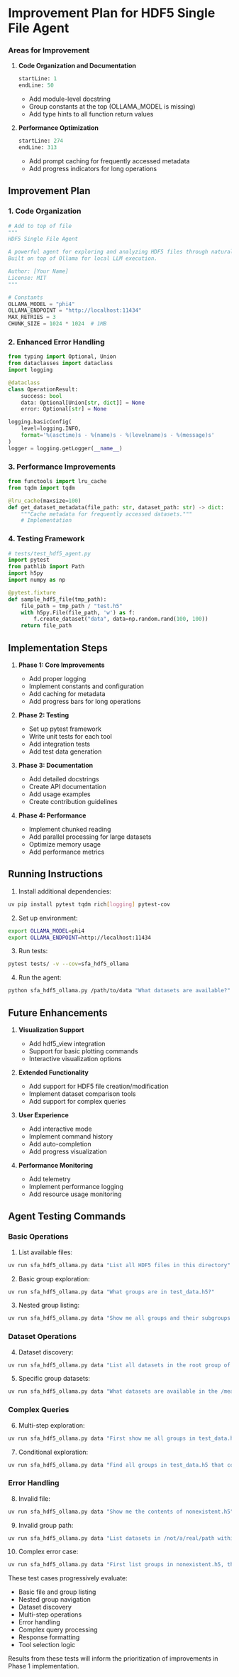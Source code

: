 # Improvement Plan for HDF5 Single File Agent

### Areas for Improvement

1. **Code Organization and Documentation**
   ```python:sfa_hdf5_ollama.py
   startLine: 1
   endLine: 50
   ```
   - Add module-level docstring
   - Group constants at the top (OLLAMA_MODEL is missing)
   - Add type hints to all function return values

2. **Performance Optimization**
   ```python:sfa_hdf5_ollama.py
   startLine: 274
   endLine: 313
   ```
   - Add prompt caching for frequently accessed metadata
   - Add progress indicators for long operations


## Improvement Plan

### 1. Code Organization
```python
# Add to top of file
"""
HDF5 Single File Agent

A powerful agent for exploring and analyzing HDF5 files through natural language queries.
Built on top of Ollama for local LLM execution.

Author: [Your Name]
License: MIT
"""

# Constants
OLLAMA_MODEL = "phi4"
OLLAMA_ENDPOINT = "http://localhost:11434"
MAX_RETRIES = 3
CHUNK_SIZE = 1024 * 1024  # 1MB
```

### 2. Enhanced Error Handling
```python
from typing import Optional, Union
from dataclasses import dataclass
import logging

@dataclass
class OperationResult:
    success: bool
    data: Optional[Union[str, dict]] = None
    error: Optional[str] = None

logging.basicConfig(
    level=logging.INFO,
    format='%(asctime)s - %(name)s - %(levelname)s - %(message)s'
)
logger = logging.getLogger(__name__)
```

### 3. Performance Improvements
```python
from functools import lru_cache
from tqdm import tqdm

@lru_cache(maxsize=100)
def get_dataset_metadata(file_path: str, dataset_path: str) -> dict:
    """Cache metadata for frequently accessed datasets."""
    # Implementation
```

### 4. Testing Framework
```python
# tests/test_hdf5_agent.py
import pytest
from pathlib import Path
import h5py
import numpy as np

@pytest.fixture
def sample_hdf5_file(tmp_path):
    file_path = tmp_path / "test.h5"
    with h5py.File(file_path, 'w') as f:
        f.create_dataset("data", data=np.random.rand(100, 100))
    return file_path
```

## Implementation Steps

1. **Phase 1: Core Improvements**
   - Add proper logging
   - Implement constants and configuration
   - Add caching for metadata
   - Add progress bars for long operations

2. **Phase 2: Testing**
   - Set up pytest framework
   - Write unit tests for each tool
   - Add integration tests
   - Add test data generation

3. **Phase 3: Documentation**
   - Add detailed docstrings
   - Create API documentation
   - Add usage examples
   - Create contribution guidelines

4. **Phase 4: Performance**
   - Implement chunked reading
   - Add parallel processing for large datasets
   - Optimize memory usage
   - Add performance metrics

## Running Instructions

1. Install additional dependencies:
```bash
uv pip install pytest tqdm rich[logging] pytest-cov
```

2. Set up environment:
```bash
export OLLAMA_MODEL=phi4
export OLLAMA_ENDPOINT=http://localhost:11434
```

3. Run tests:
```bash
pytest tests/ -v --cov=sfa_hdf5_ollama
```

4. Run the agent:
```bash
python sfa_hdf5_ollama.py /path/to/data "What datasets are available?"
```

## Future Enhancements

1. **Visualization Support**
   - Add hdf5_view integration
   - Support for basic plotting commands
   - Interactive visualization options

2. **Extended Functionality**
   - Add support for HDF5 file creation/modification
   - Implement dataset comparison tools
   - Add support for complex queries

3. **User Experience**
   - Add interactive mode
   - Implement command history
   - Add auto-completion
   - Add progress visualization

4. **Performance Monitoring**
   - Add telemetry
   - Implement performance logging
   - Add resource usage monitoring

## Agent Testing Commands

### Basic Operations
1. List available files:
```bash
uv run sfa_hdf5_ollama.py data "List all HDF5 files in this directory"
```

2. Basic group exploration:
```bash
uv run sfa_hdf5_ollama.py data "What groups are in test_data.h5?"
```

3. Nested group listing:
```bash
uv run sfa_hdf5_ollama.py data "Show me all groups and their subgroups in test_data.h5"
```

### Dataset Operations
4. Dataset discovery:
```bash
uv run sfa_hdf5_ollama.py data "List all datasets in the root group of test_data.h5"
```

5. Specific group datasets:
```bash
uv run sfa_hdf5_ollama.py data "What datasets are available in the /measurements group of test_data.h5?"
```

### Complex Queries
6. Multi-step exploration:
```bash
uv run sfa_hdf5_ollama.py data "First show me all groups in test_data.h5, then list the datasets in the deepest group"
```

7. Conditional exploration:
```bash
uv run sfa_hdf5_ollama.py data "Find all groups in test_data.h5 that contain datasets"
```

### Error Handling
8. Invalid file:
```bash
uv run sfa_hdf5_ollama.py data "Show me the contents of nonexistent.h5"
```

9. Invalid group path:
```bash
uv run sfa_hdf5_ollama.py data "List datasets in /not/a/real/path within test_data.h5"
```

10. Complex error case:
```bash
uv run sfa_hdf5_ollama.py data "First list groups in nonexistent.h5, then show datasets in test_data.h5"
```

These test cases progressively evaluate:
- Basic file and group listing
- Nested group navigation
- Dataset discovery
- Multi-step operations
- Error handling
- Complex query processing
- Response formatting
- Tool selection logic

Results from these tests will inform the prioritization of improvements in Phase 1 implementation.
